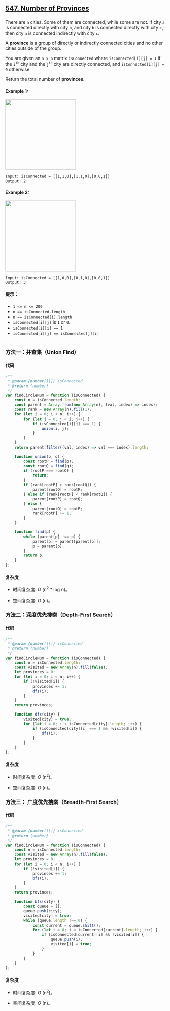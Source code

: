 ## [547. Number of Provinces](https://leetcode.com/problems/number-of-provinces/)

###

There are `n` cities. Some of them are connected, while some are not. If city `a` is connected directly with city `b`, and city `b` is connected directly with city `c`, then city `a` is connected indirectly with city `c`.

A **province** is a group of directly or indirectly connected cities and no other cities outside of the group.

You are given an `n x n` matrix `isConnected` where `isConnected[i][j] = 1` if the `i`<sup>`th`</sup> city and the `j`<sup>`th`</sup> city are directly connected, and `isConnected[i][j] = 0` otherwise.

Return the total number of **provinces**.

#### Example 1:

<img src="https://assets.leetcode.com/uploads/2020/12/24/graph1.jpg" width="222"  />

```
Input: isConnected = [[1,1,0],[1,1,0],[0,0,1]]
Output: 2
```

#### Example 2:

<img src="https://assets.leetcode.com/uploads/2020/12/24/graph2.jpg" width="222" />

```
Input: isConnected = [[1,0,0],[0,1,0],[0,0,1]]
Output: 3
```

#### 提示：

-   `1 <= n <= 200`
-   `n == isConnected.length`
-   `n == isConnected[i].length`
-   `isConnected[i][j]` is `1` or `0`.
-   `isConnected[i][i] == 1`
-   `isConnected[i][j] == isConnected[j][i]`

#

### 方法一：并查集（Union Find）

#### 代码

```javascript
/**
 * @param {number[][]} isConnected
 * @return {number}
 */
var findCircleNum = function (isConnected) {
    const n = isConnected.length;
    const parent = Array.from(new Array(n), (val, index) => index);
    const rank = new Array(n).fill(1);
    for (let i = 0; i < n; i++) {
        for (let j = 0; j < i; j++) {
            if (isConnected[i][j] === 1) {
                union(i, j);
            }
        }
    }
    return parent.filter((val, index) => val === index).length;

    function union(p, q) {
        const rootP = find(p);
        const rootQ = find(q);
        if (rootP === rootQ) {
            return;
        }
        if (rank[rootP] > rank[rootQ]) {
            parent[rootQ] = rootP;
        } else if (rank[rootP] < rank[rootQ]) {
            parent[rootP] = rootQ;
        } else {
            parent[rootQ] = rootP;
            rank[rootP] += 1;
        }
    }

    function find(p) {
        while (parent[p] !== p) {
            parent[p] = parent[parent[p]];
            p = parent[p];
        }
        return p;
    }
};
```

#### 复杂度

-   时间复杂度: _O_ (n<sup>2</sup> \* log n)。

-   空间复杂度: _O_ (n)。

### 方法二：深度优先搜索（Depth-First Search）

#### 代码

```javascript
/**
 * @param {number[][]} isConnected
 * @return {number}
 */
var findCircleNum = function (isConnected) {
    const n = isConnected.length;
    const visited = new Array(n).fill(false);
    let provinces = 0;
    for (let i = 0; i < n; i++) {
        if (!visited[i]) {
            provinces += 1;
            dfs(i);
        }
    }
    return provinces;

    function dfs(city) {
        visited[city] = true;
        for (let i = 0; i < isConnected[city].length; i++) {
            if (isConnected[city][i] === 1 && !visited[i]) {
                dfs(i);
            }
        }
    }
};
```

#### 复杂度

-   时间复杂度: _O_ (n<sup>2</sup>)。

-   空间复杂度: _O_ (n)。

### 方法三： 广度优先搜索（Breadth-First Search）

#### 代码

```javascript
/**
 * @param {number[][]} isConnected
 * @return {number}
 */
var findCircleNum = function (isConnected) {
    const n = isConnected.length;
    const visited = new Array(n).fill(false);
    let provinces = 0;
    for (let i = 0; i < n; i++) {
        if (!visited[i]) {
            provinces += 1;
            bfs(i);
        }
    }
    return provinces;

    function bfs(city) {
        const queue = [];
        queue.push(city);
        visited[city] = true;
        while (queue.length !== 0) {
            const current = queue.shift();
            for (let i = 0; i < isConnected[current].length; i++) {
                if (isConnected[current][i] && !visited[i]) {
                    queue.push(i);
                    visited[i] = true;
                }
            }
        }
    }
};
```

#### 复杂度

-   时间复杂度: _O_ (n<sup>2</sup>)。

-   空间复杂度: _O_ (n)。
